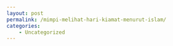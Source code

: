 ```yaml
---
layout: post
permalink: /mimpi-melihat-hari-kiamat-menurut-islam/
categories:
    - Uncategorized
---
```


